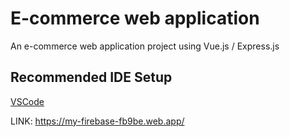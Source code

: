 # E-commerce web application

An e-commerce web application project using Vue.js / Express.js

## Recommended IDE Setup

[VSCode](https://code.visualstudio.com/)

LINK: https://my-firebase-fb9be.web.app/

